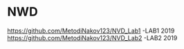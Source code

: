 # NWD

https://github.com/MetodiNakov123/NVD_Lab1 -LAB1 2019 <br>
https://github.com/MetodiNakov123/NVD_Lab2 -LAB2 2019 <br>

